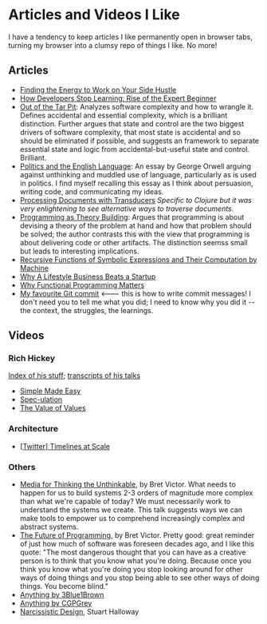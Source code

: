 # Articles and Videos I Like
I have a tendency to keep articles I like permanently open in browser tabs,
turning my browser into a clumsy repo of things I like. No more!

## Articles
* [Finding the Energy to Work on Your Side Hustle](https://www.startups.co/articles/finding-the-energy-to-work-on-your-sidehustle?ref=quuu&utm_content=buffer98172&utm_medium=social&utm_source=facebook.com&utm_campaign=buffer)
* [How Developers Stop Learning: Rise of the Expert Beginner](https://www.daedtech.com/how-developers-stop-learning-rise-of-the-expert-beginner/)
* [Out of the Tar Pit](https://github.com/papers-we-love/papers-we-love/blob/master/design/out-of-the-tar-pit.pdf?raw=true): Analyzes software complexity and how to wrangle it. Defines accidental and essential complexity, which is a brilliant distinction. Further argues that state and control are the two biggest drivers of software complexity, that most state is accidental and so should be eliminated if possible, and suggests an framework to separate essential state and logic from accidental-but-useful state and control. Brilliant.
* [Politics and the English Language](http://www.orwell.ru/library/essays/politics/english/e_polit/): An essay by George Orwell arguing against unthinking and muddled use of language, particularly as is used in politics. I find myself recalling this essay as I think about persuasion, writing code, and communicating my ideas.
* [Processing Documents with Transducers](https://juxt.pro/blog/posts/xpath-in-transducers.html) *Specific to Clojure but it was very enlightening to see alternative ways to traverse documents.*
* [Programming as Theory Building](http://pages.cs.wisc.edu/~remzi/Naur.pdf): Argues that programming is about devising a theory of the problem at hand and how that problem should be solved; the author contrasts this with the view that programming is about delivering code or other artifacts. The distinction seemss small but leads to interesting implications.
* [Recursive Functions of Symbolic Expressions and Their Computation by Machine](http://www-formal.stanford.edu/jmc/recursive.html)
* [Why A Lifestyle Business Beats a Startup](https://bugfender.com/blog/why-a-lifestyle-business-beats-a-startup/)
* [Why Functional Programming Matters](https://www.cs.kent.ac.uk/people/staff/dat/miranda/whyfp90.pdf)
* [My favourite Git commit](https://fatbusinessman.com/2019/my-favourite-git-commit) <--- this is how to write commit messages! I don't need you to tell me what you did; I need to know why you did it -- the context, the struggles, the learnings.

## Videos
### Rich Hickey
[Index of his stuff](https://github.com/tallesl/Rich-Hickey-fanclub); [transcripts of his talks](https://github.com/matthiasn/talk-transcripts/tree/master/Hickey_Rich)
* [Simple Made Easy](https://www.infoq.com/presentations/Simple-Made-Easy)
* [Spec-ulation](https://www.youtube.com/watch?v=oyLBGkS5ICk)
* [The Value of Values](https://www.youtube.com/watch?v=-6BsiVyC1kM)

### Architecture
* [[Twitter] Timelines at Scale](https://www.infoq.com/presentations/Twitter-Timeline-Scalability/)
### Others
* [Media for Thinking the Unthinkable](https://www.youtube.com/watch?v=oUaOucZRlmE), by Bret Victor. What needs to happen for us to build systems 2-3 orders of magnitude more complex than what we're capable of today? We must necessarily work to understand the systems we create. This talk suggests ways we can make tools to empower us to comprehend increasingly complex and abstract systems.
* [The Future of Programming](https://vimeo.com/71278954), by Bret Victor. Pretty good: great reminder of just how much of software was foreseen decades ago, and I like this quote: "The most dangerous thought that you can have as a creative person is to think that you know what you're doing. Because once you think you know what you're doing you stop looking around for other ways of doing things and you stop being able to see other ways of doing things. You become blind."
* [Anything by 3Blue1Brown](https://www.youtube.com/channel/UCYO_jab_esuFRV4b17AJtAw)
* [Anything by CGPGrey](https://www.youtube.com/user/CGPGrey)
* [Narcissistic Design](https://www.youtube.com/watch?v=LEZv-kQUSi4), Stuart Halloway
